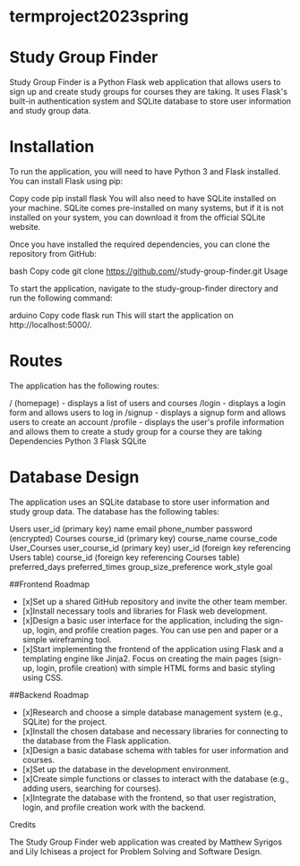 # termproject2023spring

# Study Group Finder

Study Group Finder is a Python Flask web application that allows users to sign up and create study groups for courses they are taking. It uses Flask's built-in authentication system and SQLite database to store user information and study group data.

# Installation

To run the application, you will need to have Python 3 and Flask installed. You can install Flask using pip:

Copy code
pip install flask
You will also need to have SQLite installed on your machine. SQLite comes pre-installed on many systems, but if it is not installed on your system, you can download it from the official SQLite website.

Once you have installed the required dependencies, you can clone the repository from GitHub:

bash
Copy code
git clone https://github.com/<your-username>/study-group-finder.git
Usage

To start the application, navigate to the study-group-finder directory and run the following command:

arduino
Copy code
flask run
This will start the application on http://localhost:5000/.

# Routes
The application has the following routes:

/ (homepage) - displays a list of users and courses
/login - displays a login form and allows users to log in
/signup - displays a signup form and allows users to create an account
/profile - displays the user's profile information and allows them to create a study group for a course they are taking
Dependencies
Python 3
Flask
SQLite
# Database Design

The application uses an SQLite database to store user information and study group data. The database has the following tables:

Users
user_id (primary key)
name
email
phone_number
password (encrypted)
Courses
course_id (primary key)
course_name
course_code
User_Courses
user_course_id (primary key)
user_id (foreign key referencing Users table)
course_id (foreign key referencing Courses table)
preferred_days
preferred_times
group_size_preference
work_style
goal

##Frontend Roadmap
- [x]Set up a shared GitHub repository and invite the other team member.
- [x]Install necessary tools and libraries for Flask web development.
- [x]Design a basic user interface for the application, including the sign-up, login, and profile creation pages. You can use pen and paper or a simple wireframing tool.
- [x]Start implementing the frontend of the application using Flask and a templating engine like Jinja2. Focus on creating the main pages (sign-up, login, profile creation) with simple HTML forms and basic styling using CSS.
  
##Backend Roadmap
- [x]Research and choose a simple database management system (e.g., SQLite) for the project.
- [x]Install the chosen database and necessary libraries for connecting to the database from the Flask application.
- [x]Design a basic database schema with tables for user information and courses.
- [x]Set up the database in the development environment.
- [x]Create simple functions or classes to interact with the database (e.g., adding users, searching for courses).
- [x]Integrate the database with the frontend, so that user registration, login, and profile creation work with the backend.

  
  
Credits

The Study Group Finder web application was created by Matthew Syrigos and Lily Ichiseas a project for Problem Solving and Software Design.
